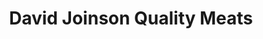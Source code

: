 ---
title: "David Joinson Quality Meats"
url: /chester/david-joinson-quality-meats/
shop: Metzgerei
---